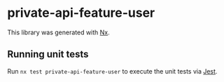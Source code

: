 # private-api-feature-user

This library was generated with [Nx](https://nx.dev).

## Running unit tests

Run `nx test private-api-feature-user` to execute the unit tests via [Jest](https://jestjs.io).
